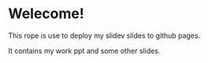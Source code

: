 # Welecome!

This rope is use to deploy my slidev slides to github pages.

It contains my work ppt and some other slides.
